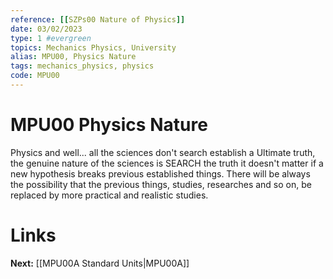 ```yaml
---
reference: [[SZPs00 Nature of Physics]]
date: 03/02/2023
type: 1 #evergreen
topics: Mechanics Physics, University
alias: MPU00, Physics Nature
tags: mechanics_physics, physics
code: MPU00
---
```

# MPU00 Physics Nature

Physics and well... all the sciences don't search establish a Ultimate truth, the genuine nature of the sciences is SEARCH the truth it doesn't matter if a new hypothesis breaks previous established things. There will be always the possibility that the previous things, studies, researches and so on, be replaced by more practical and realistic studies. 

# Links
**Next:** [[MPU00A Standard Units|MPU00A]]